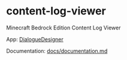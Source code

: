 # content-log-viewer
Minecraft Bedrock Edition Content Log Viewer

App: [DialogueDesigner](https://jannisx11.github.io/content-log-viewer/)

Documentation: [docs/documentation.md](https://github.com/JannisX11/content-log-viewer/blob/main/docs/documentation.md)
